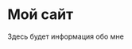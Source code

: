 <html>
  <h1 style="font color:#0000FF">Мой сайт</h1> 
  <p> Здесь будет информация обо мне</p>
  </html>
